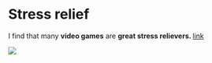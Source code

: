<!DOCTYPE html>
<html>
  <head>
    <meta charset="utf-8">
    <title>My test page</title>
  </head>
  <h1> Stress relief</h1>
  <body>
    <p>
      I find that many <strong>video games</strong> are <strong>great stress relievers. </strong> 
      <a href="https://www.verywellmind.com/how-video-games-relieve-stress-4110349"> link </a> 
    </p>
   <img src="https://i.guim.co.uk/img/media/2771abfff9ed9216379acdaa0daac49844544746/0_0_2500_1500/master/2500.jpg?width=465&quality=45&auto=format&fit=max&dpr=2&s=d1575a7948ee52a0c7f6e04e76e0420e"/>
  </body>
</html>

